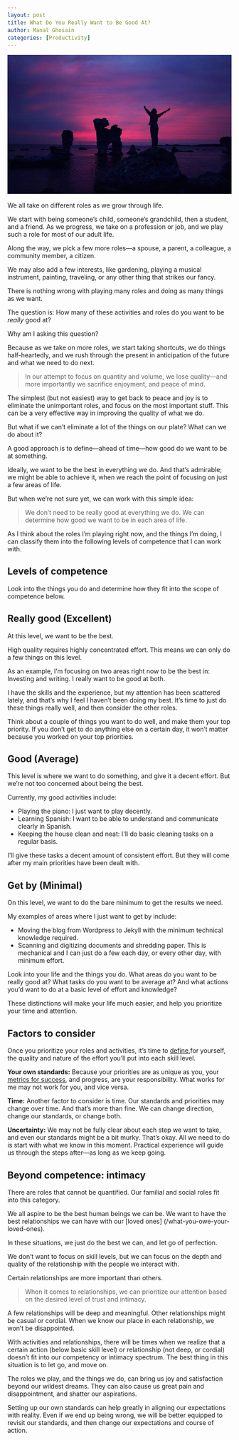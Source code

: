```yaml
---
layout: post
title: What Do You Really Want to Be Good At?
author: Manal Ghosain
categories: [Productivity]
---
```


![Your Own Success](/images/own-success.jpg)

We all take on different roles as we grow through life.

We start with being someone’s child, someone’s grandchild, then a student, and a friend. As we progress, we take on a profession or job, and we play such a role for most of our adult life.

Along the way, we pick a few more roles—a spouse, a parent, a colleague, a community member, a citizen.

We may also add a few interests, like gardening, playing a musical instrument, painting, traveling, or any other thing that strikes our fancy.

There is nothing wrong with playing many roles and doing as many things as we want.

The question is: How many of these activities and roles do you want to be _really_ good at?

Why am I asking this question?

Because as we take on more roles, we start taking shortcuts, we do things half-heartedly, and we rush through the present in anticipation of the future and what we need to do next.

> In our attempt to focus on quantity and volume, we lose quality—and more importantly we sacrifice enjoyment, and peace of mind.

The simplest (but not easiest) way to get back to peace and joy is to eliminate the unimportant roles, and focus on the most important stuff. This can be a very effective way in improving the quality of what we do.

But what if we can’t eliminate a lot of the things on our plate? What can we do about it?

A good approach is to define—ahead of time—how good do we want to be at something.

Ideally, we want to be the best in everything we do. And that’s admirable; we might be able to achieve it, when we reach the point of focusing on just a few areas of life.

But when we’re not sure yet, we can work with this simple idea:

> We don’t need to be really good at everything we do. We can determine how good we want to be in each area of life.

As I think about the roles I’m playing right now, and the things I’m doing, I can classify them into the following levels of competence that I can work with.

## Levels of competence

Look into the things you do and determine how they fit into the scope of competence below.

## Really good (Excellent)

At this level, we want to be the best.

High quality requires highly concentrated effort. This means we can only do a few things on this level.

As an example, I’m focusing on two areas right now to be the best in: Investing and writing. I really want to be good at both.

I have the skills and the experience, but my attention has been scattered lately, and that’s why I feel I haven’t been doing my best. It’s time to just do these things really well, and then consider the other roles.

Think about a couple of things you want to do well, and make them your top priority. If you don’t get to do anything else on a certain day, it won’t matter because you worked on your top priorities.

## Good (Average)

This level is where we want to do something, and give it a decent effort. But we’re not too concerned about being the best.

Currently, my good activities include:

- Playing the piano: I just want to play decently.
- Learning Spanish: I want to be able to understand and communicate clearly in Spanish.
- Keeping the house clean and neat: I'll do basic cleaning tasks on a regular basis.

I’ll give these tasks a decent amount of consistent effort. But they will come after my main priorities have been dealt with.

## Get by (Minimal)

On this level, we want to do the bare minimum to get the results we need.

My examples of areas where I just want to get by include:

- Moving the blog from Wordpress to Jekyll with the minimum technical knowledge required.
- Scanning and digitizing documents and shredding paper. This is mechanical and I can just do a few each day, or every other day, with minimum effort.

Look into your life and the things you do. What areas do you want to be really good at? What tasks do you want to be average at? And what actions you’d want to do at a basic level of effort and knowledge?

These distinctions will make your life much easier, and help you prioritize your time and attention.

## Factors to consider

Once you prioritize your roles and activities, it’s time to [define](/your-best),for yourself, the quality and nature of the effort you’ll put into each skill level.

**Your own standards:** Because your priorities are as unique as you, your [metrics for success](/doing-the-best-you-can/), and progress, are your responsibility. What works for me may not work for you, and vice versa.

**Time:** Another factor to consider is time. Our standards and priorities may change over time. And that’s more than fine. We can change direction, change our standards, or change both.

**Uncertainty:** We may not be fully clear about each step we want to take, and even our standards might be a bit murky. That’s okay. All we need to do is start with what we know in this moment. Practical experience will guide us through the steps after—as long as we keep going.

## Beyond competence: intimacy

There are roles that cannot be quantified. Our familial and social roles fit into this category.

We all aspire to be the best human beings we can be. We want to have the best relationships we can have with our [loved ones] (/what-you-owe-your-loved-ones).

In these situations, we just do the best we can, and let go of perfection.

We don’t want to focus on skill levels, but we can focus on the depth and quality of the relationship with the people we interact with.

Certain relationships are more important than others.

> When it comes to relationships, we can prioritize our attention based on the desired level of trust and intimacy.

A few relationships will be deep and meaningful. Other relationships might be casual or cordial. When we know our place in each relationship, we won’t be disappointed.

With activities and relationships, there will be times when we realize that a certain action (below basic skill level) or relationship (not deep, or cordial) doesn’t fit into our competency or intimacy spectrum. The best thing in this situation is to let go, and move on.

The roles we play, and the things we do, can bring us joy and satisfaction beyond our wildest dreams. They can also cause us great pain and disappointment, and shatter our aspirations.

Setting up our own standards can help greatly in aligning our expectations with reality. Even if we end up being wrong, we will be better equipped to revisit our standards, and then change our expectations and course of action.